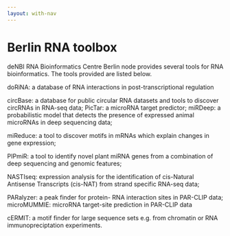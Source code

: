 ```yaml
---
layout: with-nav
---
```


# Berlin RNA toolbox
deNBI RNA Bioinformatics Centre Berlin node provides several tools for RNA bioinformatics. The tools provided are listed below. 



doRiNA: a database of RNA interactions in post-transcriptional
regulation

circBase: a database for public circular RNA datasets and tools to discover
circRNAs in RNA-seq data; PicTar: a microRNA target predictor; miRDeep: a probabilistic
model that detects the presence of expressed animal microRNAs in deep sequencing data;

miReduce: a tool to discover motifs in mRNAs which explain changes in gene expression;

PIPmiR: a tool to identify novel plant miRNA genes from a combination of deep sequencing and
genomic features; 

NASTIseq: expression analysis for the identification of cis-Natural Antisense Transcripts (cis-NAT) from strand specific RNA-seq data; 

PARalyzer: a peak finder for protein-
RNA interaction sites in PAR-CLIP data; microMUMMIE: microRNA target-site prediction in PAR-CLIP data

cERMIT: a motif finder for large sequence sets e.g. from chromatin or RNA immunopreciptation experiments.



